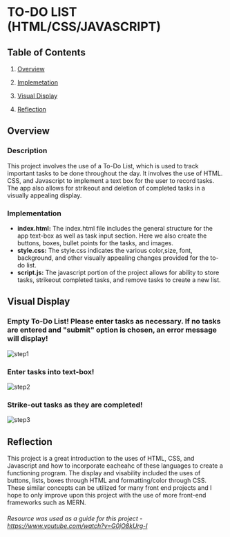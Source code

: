 
# TO-DO LIST  (HTML/CSS/JAVASCRIPT)
## Table of Contents

1)  [Overview](https://github.com/KavyaKolavasi1/ToDo-List/tree/main#overview)

2)  [Implemetation](https://github.com/KavyaKolavasi1/ToDo-List/tree/main#implementation)

3)  [Visual Display](https://github.com/KavyaKolavasi1/ToDo-List/tree/main#visual-display)

4) [Reflection](https://github.com/KavyaKolavasi1/ToDo-List#reflection)

## Overview
### Description
This project involves the use of a To-Do List, which is used to track important tasks to be done throughout the day. It involves the use of HTML. CSS, and Javascript to implement a text box for the user to record tasks. The app also allows for strikeout and deletion of completed tasks in a visually appealing display.

### Implementation
* **index.html:** The index.html file includes the general structure for the app text-box as well as task input section. Here we also create the buttons, boxes, bullet points for the tasks, and images.
* **style.css:**  The style.css indicates the various color,size, font, background, and other visually appealing changes provided for the to-do list.
* **script.js:** The javascript portion of the project allows for ability to store tasks, strikeout completed tasks, and remove tasks to create a new list.


## Visual Display
### Empty To-Do List! Please enter tasks as necessary. If no tasks are entered and "submit" option is chosen, an error message will display!
![step1](https://github.com/KavyaKolavasi1/ToDo-List/assets/135289399/d2066190-2d3a-4d88-9eff-05ef76f97ebb)


### Enter tasks into text-box!
![step2](https://github.com/KavyaKolavasi1/ToDo-List/assets/135289399/217b52a7-0d4a-42ba-b6f6-f009a60ab2fe)


### Strike-out tasks as they are completed!
![step3](https://github.com/KavyaKolavasi1/ToDo-List/assets/135289399/bba043a7-6c4d-4686-a54a-151b4e2628c7)

## Reflection
This project is a great introduction to the uses of HTML, CSS, and Javascript and how to incorporate eacheahc of these languages to create a functioning program. The display and visability included the uses of buttons, lists, boxes through HTML and formatting/color through CSS. These similar concepts can be utilized for many front end projects and I hope to only improve upon this project with the use of more front-end frameworks such as MERN.




###### Resource was used as a guide for this project - https://www.youtube.com/watch?v=G0jO8kUrg-I


